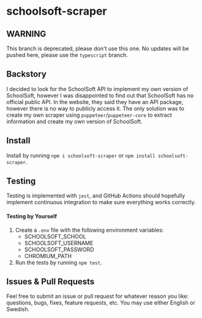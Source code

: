 # schoolsoft-scraper

## WARNING

This branch is deprecated, please don't use this one. No updates will be pushed here, please use the `typescript` branch.

## Backstory

I decided to look for the SchoolSoft API to implement my own version of SchoolSoft, however I was disappointed to find out that
SchoolSoft has no official public API. In the website, they said they have an API package, however there is no way to publicly access it.
The only solution was to create my own scraper using `puppeteer`/`puppeteer-core` to extract information and create my own version of SchoolSoft.

## Install

Install by running `npm i schoolsoft-scraper` or `npm install schoolsoft-scraper`.

## Testing

Testing is implemented with `jest`, and GitHub Actions should hopefully implement continuous integration to make sure everything works correctly.

#### Testing by Yourself

1. Create a `.env` file with the following environment variables:
   - SCHOOLSOFT_SCHOOL
   - SCHOOLSOFT_USERNAME
   - SCHOOLSOFT_PASSWORD
   - CHROMIUM_PATH
2. Run the tests by running `npm test`.

## Issues & Pull Requests

Feel free to submit an issue or pull request for whatever reason you like: questions, bugs, fixes, feature requests, etc. You may use either English or Swedish.
